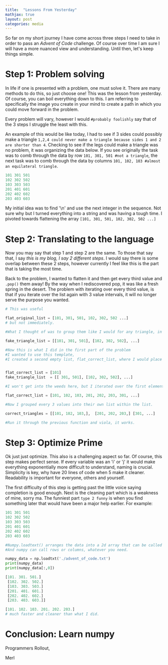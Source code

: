 ```yaml
---
title:  "Lessons From Yesterday"
mathjax: true
layout: post
categories: media
---
```


So far on my short journey I have come across three steps I need to take in order to pass an *Advent of Code* challenge. Of course over time I am sure I will have a more nuanced view and understanding.
Until then, let's keep things simple.  

# Step 1: Problem solving
In life if one is presented with a problem, one must solve it. There are many methods to do this, so just choose one! This was the lesson from yesterday.
Of course, you can boil everything down to this. I am referring to specifically the image you create in your mind to create a path in which you could move forward in the problem.


Every problem will vary, however I would `#probably foolishly` say that of the 3 steps I struggle the least with this.


An example of this would be like today, I had to see if 3 sides could possibly make a triangle `1,2,4 could never make a triangle because sides 1 and 2 are shorter than 4`.
Checking to see if the legs could make a triangle was no problem, it was organizing the data below. If you see originally the task was to comb through the data by row `101, 301, 501 #not a triangle`, the next task was to comb through the data by columns `101, 102, 103 #almost an equilateral triangle`.  

```python
101 301 501
102 302 502
103 303 503
201 401 601
202 402 602
203 403 603
```

My initial idea was to find '\n' and use the next integer in the sequence. Not sure why but I turned everything into a string and was having a tough time. I pivoted towards flattening the array `[101, 301, 501, 102, 302, 502 ...]`  

# Step 2: Translating to the language

Now you may say that step 1 and step 2 are the same. To those that say that, I say *this is my blog, I say 2 different steps*. I would say there is some overlap between these 2 steps, however currently I feel like this is the part that is taking the most time.


Back to the problem, I wanted to flatten it and then get every third value and `.pop()` them away! By the way when I rediscovered pop, it was like a fresh spring in the desert. The problem with iterating over every third value, is that if you iterate over the list again with 3 value intervals, it will no longer serve the purpose you wanted.

```python
# This was useful

flat_original_list = [101, 301, 501, 102, 302, 502 ...]
# but not immediately.

#What I thought of was to group them like I would for any triangle, in a list of lists. I have become very fond of these recently.

fake_triangle_list = [[101, 301, 501], [102, 302, 502], ...]  

#Now this is what I did in the first part of the problem
#I wanted to use this template,
#I created a second empty list, flat_correct_list, where I would place the .pop() value from the fake_triangle_list into the flat-flat_correct_list. The .pop() function also deletes the value from the original list,fake_triangle_list.


flat_correct_list = [101]
fake_triangle_list  = [[ 301, 501], [102, 302, 502], ...]

#I won't get into the weeds here, but I iterated over the first element of each fake triangle and transferred it to the flat_correct_list. Until it became this.

flat_correct_list = [101, 102, 103, 201, 202, 203, 301, ...]

#Now I grouped every 3 values into their own list within the list.

correct_triangles = [[101, 102, 103,],  [201, 202, 203,] [301, ...]

#Run it through the previous function and viola, it works.
```


# Step 3: Optimize Prime

Ok just just optimize. This also is a challenging aspect so far. Of course, this step makes perfect sense. If every variable was an 'i' or 'j' it would make everything exponentially more difficult to understand, naming is crucial. Simplicity is key, why have 20 lines of code when 5 make it cleaner. Readability is important for everyone, others and yourself.

The first difficulty of this step is getting past the little voice saying completion is good enough. Next is the cleaning part which is a weakness of mine, sorry ma. The funniest part `type 2 funny` is when you find something later that would have been a major help earlier. For example:
```python
101 301 501
102 302 502
103 303 503
201 401 601
202 402 602
203 403 603

#Numpy.loadtext() arranges the data into a 2d array that can be called upon as such
#And numpy can call rows or columns, whatever you need.

numpy_data = np.loadtxt('./advent_of_code.txt')
print(numpy_data)
print(numpy_data[:,0])

[101. 301. 501.]
 [102. 302. 502.]
 [103. 303. 503.]
 [201. 401. 601.]
 [202. 402. 602.]
 [203. 403. 603.]]

[101. 102. 103. 201. 202. 203.]
# much faster and cleaner than what I did.

```

# Conclusion: Learn numpy




Programmers Rollout,

Merl
